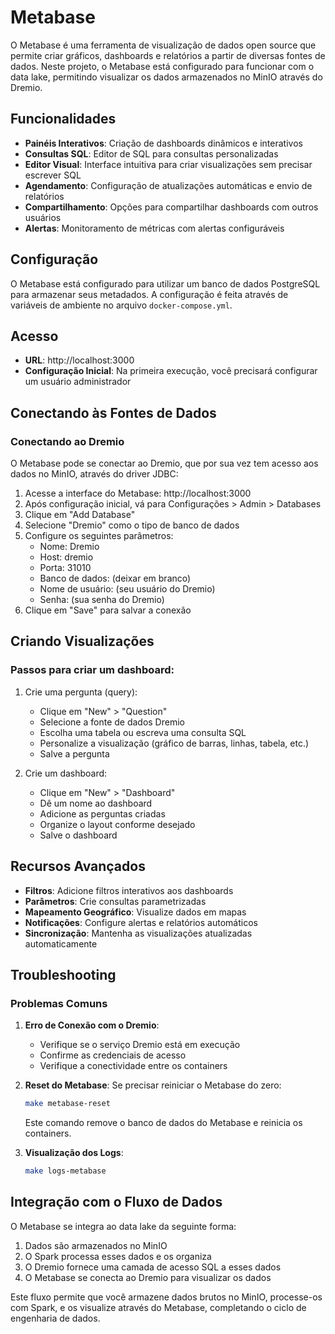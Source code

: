 # Metabase

O Metabase é uma ferramenta de visualização de dados open source que permite criar gráficos, dashboards e relatórios a partir de diversas fontes de dados. Neste projeto, o Metabase está configurado para funcionar com o data lake, permitindo visualizar os dados armazenados no MinIO através do Dremio.

## Funcionalidades

- **Painéis Interativos**: Criação de dashboards dinâmicos e interativos
- **Consultas SQL**: Editor de SQL para consultas personalizadas
- **Editor Visual**: Interface intuitiva para criar visualizações sem precisar escrever SQL
- **Agendamento**: Configuração de atualizações automáticas e envio de relatórios
- **Compartilhamento**: Opções para compartilhar dashboards com outros usuários
- **Alertas**: Monitoramento de métricas com alertas configuráveis

## Configuração

O Metabase está configurado para utilizar um banco de dados PostgreSQL para armazenar seus metadados. A configuração é feita através de variáveis de ambiente no arquivo `docker-compose.yml`.

## Acesso

- **URL**: http://localhost:3000
- **Configuração Inicial**: Na primeira execução, você precisará configurar um usuário administrador

## Conectando às Fontes de Dados

### Conectando ao Dremio

O Metabase pode se conectar ao Dremio, que por sua vez tem acesso aos dados no MinIO, através do driver JDBC:

1. Acesse a interface do Metabase: http://localhost:3000
2. Após configuração inicial, vá para Configurações > Admin > Databases
3. Clique em "Add Database"
4. Selecione "Dremio" como o tipo de banco de dados
5. Configure os seguintes parâmetros:
   - Nome: Dremio
   - Host: dremio
   - Porta: 31010
   - Banco de dados: (deixar em branco)
   - Nome de usuário: (seu usuário do Dremio)
   - Senha: (sua senha do Dremio)
6. Clique em "Save" para salvar a conexão

## Criando Visualizações

### Passos para criar um dashboard:

1. Crie uma pergunta (query):
   - Clique em "New" > "Question"
   - Selecione a fonte de dados Dremio
   - Escolha uma tabela ou escreva uma consulta SQL
   - Personalize a visualização (gráfico de barras, linhas, tabela, etc.)
   - Salve a pergunta

2. Crie um dashboard:
   - Clique em "New" > "Dashboard"
   - Dê um nome ao dashboard
   - Adicione as perguntas criadas
   - Organize o layout conforme desejado
   - Salve o dashboard

## Recursos Avançados

- **Filtros**: Adicione filtros interativos aos dashboards
- **Parâmetros**: Crie consultas parametrizadas
- **Mapeamento Geográfico**: Visualize dados em mapas
- **Notificações**: Configure alertas e relatórios automáticos
- **Sincronização**: Mantenha as visualizações atualizadas automaticamente

## Troubleshooting

### Problemas Comuns

1. **Erro de Conexão com o Dremio**:
   - Verifique se o serviço Dremio está em execução
   - Confirme as credenciais de acesso
   - Verifique a conectividade entre os containers

2. **Reset do Metabase**:
   Se precisar reiniciar o Metabase do zero:
   ```bash
   make metabase-reset
   ```
   Este comando remove o banco de dados do Metabase e reinicia os containers.

3. **Visualização dos Logs**:
   ```bash
   make logs-metabase
   ```

## Integração com o Fluxo de Dados

O Metabase se integra ao data lake da seguinte forma:

1. Dados são armazenados no MinIO
2. O Spark processa esses dados e os organiza 
3. O Dremio fornece uma camada de acesso SQL a esses dados
4. O Metabase se conecta ao Dremio para visualizar os dados

Este fluxo permite que você armazene dados brutos no MinIO, processe-os com Spark, e os visualize através do Metabase, completando o ciclo de engenharia de dados.
